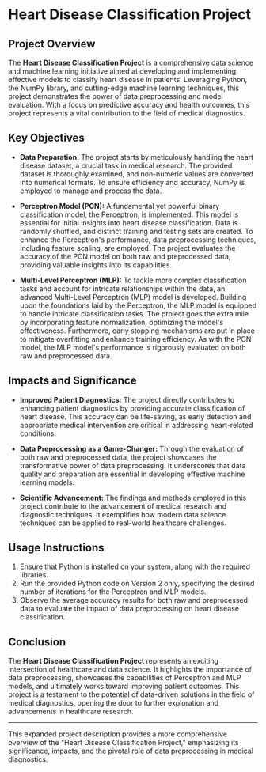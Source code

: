 

# Heart Disease Classification Project

## Project Overview

The **Heart Disease Classification Project** is a comprehensive data science and machine learning initiative aimed at developing and implementing effective models to classify heart disease in patients. Leveraging Python, the NumPy library, and cutting-edge machine learning techniques, this project demonstrates the power of data preprocessing and model evaluation. With a focus on predictive accuracy and health outcomes, this project represents a vital contribution to the field of medical diagnostics.

## Key Objectives

- **Data Preparation:** The project starts by meticulously handling the heart disease dataset, a crucial task in medical research. The provided dataset is thoroughly examined, and non-numeric values are converted into numerical formats. To ensure efficiency and accuracy, NumPy is employed to manage and process the data.

- **Perceptron Model (PCN):** A fundamental yet powerful binary classification model, the Perceptron, is implemented. This model is essential for initial insights into heart disease classification. Data is randomly shuffled, and distinct training and testing sets are created. To enhance the Perceptron's performance, data preprocessing techniques, including feature scaling, are employed. The project evaluates the accuracy of the PCN model on both raw and preprocessed data, providing valuable insights into its capabilities.

- **Multi-Level Perceptron (MLP):** To tackle more complex classification tasks and account for intricate relationships within the data, an advanced Multi-Level Perceptron (MLP) model is developed. Building upon the foundations laid by the Perceptron, the MLP model is equipped to handle intricate classification tasks. The project goes the extra mile by incorporating feature normalization, optimizing the model's effectiveness. Furthermore, early stopping mechanisms are put in place to mitigate overfitting and enhance training efficiency. As with the PCN model, the MLP model's performance is rigorously evaluated on both raw and preprocessed data.

## Impacts and Significance

- **Improved Patient Diagnostics:** The project directly contributes to enhancing patient diagnostics by providing accurate classification of heart disease. This accuracy can be life-saving, as early detection and appropriate medical intervention are critical in addressing heart-related conditions.

- **Data Preprocessing as a Game-Changer:** Through the evaluation of both raw and preprocessed data, the project showcases the transformative power of data preprocessing. It underscores that data quality and preparation are essential in developing effective machine learning models.

- **Scientific Advancement:** The findings and methods employed in this project contribute to the advancement of medical research and diagnostic techniques. It exemplifies how modern data science techniques can be applied to real-world healthcare challenges.

## Usage Instructions

1. Ensure that Python is installed on your system, along with the required libraries.
2. Run the provided Python code on Version 2 only, specifying the desired number of iterations for the Perceptron and MLP models.
3. Observe the average accuracy results for both raw and preprocessed data to evaluate the impact of data preprocessing on heart disease classification.

## Conclusion

The **Heart Disease Classification Project** represents an exciting intersection of healthcare and data science. It highlights the importance of data preprocessing, showcases the capabilities of Perceptron and MLP models, and ultimately works toward improving patient outcomes. This project is a testament to the potential of data-driven solutions in the field of medical diagnostics, opening the door to further exploration and advancements in healthcare research.

---

This expanded project description provides a more comprehensive overview of the "Heart Disease Classification Project," emphasizing its significance, impacts, and the pivotal role of data preprocessing in medical diagnostics.
